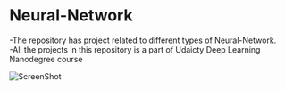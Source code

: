 # Neural-Network
  -The repository has project related to different types of Neural-Network.   
  -All the projects in this repository is a part of Udaicty Deep Learning Nanodegree course


![ScreenShot](https://github.com/jayshah19949596/Deep_Learning_Nanodegree/blob/master/Deep_Learning.PNG)
